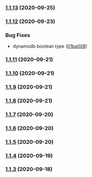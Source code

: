 ### [1.1.13](https://github.com/disneystreaming/automated-cloud-advisor/compare/v1.1.12...v1.1.13) (2020-09-25)

### [1.1.12](https://github.com/disneystreaming/automated-cloud-advisor/compare/v1.1.11...v1.1.12) (2020-09-23)


### Bug Fixes

* dynamodb boolean type ([01ba008](https://github.com/disneystreaming/automated-cloud-advisor/commit/01ba0086af27a8e8ae6747011ff4f0cadaa66eff))

### [1.1.11](https://github.com/disneystreaming/automated-cloud-advisor/compare/v1.1.10...v1.1.11) (2020-09-21)

### [1.1.10](https://github.com/disneystreaming/automated-cloud-advisor/compare/v1.1.9...v1.1.10) (2020-09-21)

### [1.1.9](https://github.com/disneystreaming/automated-cloud-advisor/compare/v1.1.8...v1.1.9) (2020-09-21)

### [1.1.8](https://github.com/disneystreaming/automated-cloud-advisor/compare/v1.1.7...v1.1.8) (2020-09-21)

### [1.1.7](https://github.com/disneystreaming/automated-cloud-advisor/compare/v1.1.6...v1.1.7) (2020-09-20)

### [1.1.6](https://github.com/disneystreaming/automated-cloud-advisor/compare/v1.1.5...v1.1.6) (2020-09-20)

### [1.1.5](https://github.com/disneystreaming/automated-cloud-advisor/compare/v1.1.4...v1.1.5) (2020-09-20)

### [1.1.4](https://github.com/disneystreaming/automated-cloud-advisor/compare/v1.1.3...v1.1.4) (2020-09-19)

### [1.1.3](https://github.com/disneystreaming/automated-cloud-advisor/compare/v1.1.2...v1.1.3) (2020-09-18)
